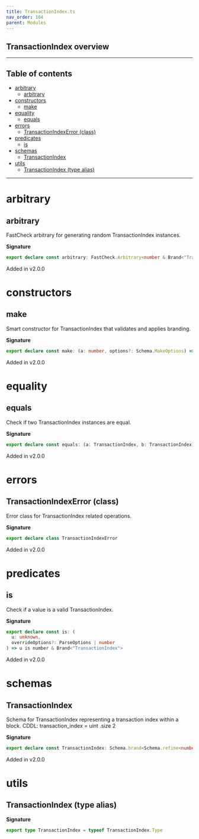 ```yaml
---
title: TransactionIndex.ts
nav_order: 104
parent: Modules
---
```


## TransactionIndex overview

---

<h2 class="text-delta">Table of contents</h2>

- [arbitrary](#arbitrary)
  - [arbitrary](#arbitrary-1)
- [constructors](#constructors)
  - [make](#make)
- [equality](#equality)
  - [equals](#equals)
- [errors](#errors)
  - [TransactionIndexError (class)](#transactionindexerror-class)
- [predicates](#predicates)
  - [is](#is)
- [schemas](#schemas)
  - [TransactionIndex](#transactionindex)
- [utils](#utils)
  - [TransactionIndex (type alias)](#transactionindex-type-alias)

---

# arbitrary

## arbitrary

FastCheck arbitrary for generating random TransactionIndex instances.

**Signature**

```ts
export declare const arbitrary: FastCheck.Arbitrary<number & Brand<"TransactionIndex">>
```

Added in v2.0.0

# constructors

## make

Smart constructor for TransactionIndex that validates and applies branding.

**Signature**

```ts
export declare const make: (a: number, options?: Schema.MakeOptions) => number & Brand<"TransactionIndex">
```

Added in v2.0.0

# equality

## equals

Check if two TransactionIndex instances are equal.

**Signature**

```ts
export declare const equals: (a: TransactionIndex, b: TransactionIndex) => boolean
```

Added in v2.0.0

# errors

## TransactionIndexError (class)

Error class for TransactionIndex related operations.

**Signature**

```ts
export declare class TransactionIndexError
```

Added in v2.0.0

# predicates

## is

Check if a value is a valid TransactionIndex.

**Signature**

```ts
export declare const is: (
  u: unknown,
  overrideOptions?: ParseOptions | number
) => u is number & Brand<"TransactionIndex">
```

Added in v2.0.0

# schemas

## TransactionIndex

Schema for TransactionIndex representing a transaction index within a block.
CDDL: transaction_index = uint .size 2

**Signature**

```ts
export declare const TransactionIndex: Schema.brand<Schema.refine<number, typeof Schema.Number>, "TransactionIndex">
```

Added in v2.0.0

# utils

## TransactionIndex (type alias)

**Signature**

```ts
export type TransactionIndex = typeof TransactionIndex.Type
```

